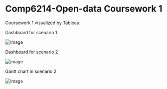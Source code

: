 # Comp6214-Open-data Coursework 1
Coursework 1
visualized by Tableau.

Dashboard for scenario 1

![image](https://user-images.githubusercontent.com/45059424/224957022-eb4d83eb-aa6e-41a1-b227-5c63a23c1c48.png)

Dashboard for scenario 2

![image](https://user-images.githubusercontent.com/45059424/224957165-f5b8bc7c-4d29-4cae-bb35-49e2c83db0ce.png)

Gantt chart in scenario 2

![image](https://user-images.githubusercontent.com/45059424/224957227-e0050fef-e8bd-46d6-8068-851fd319223e.png)
